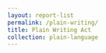 ```yaml
---
layout: report-list
permalink: /plain-writing/
title: Plain Writing Act
collection: plain-language
---
```



